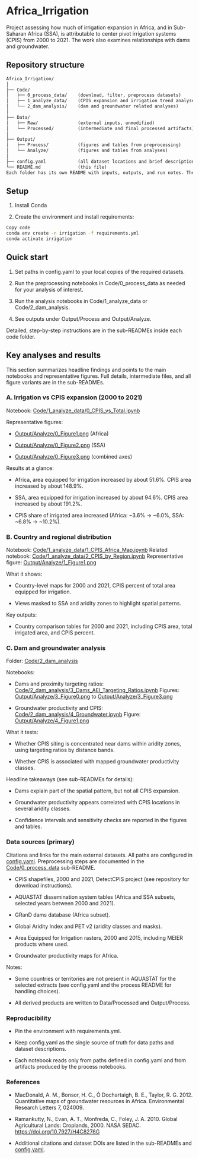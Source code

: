 # Africa_Irrigation

Project assessing how much of irrigation expansion in Africa, and in Sub-Saharan Africa (SSA), is attributable to center pivot irrigation systems (CPIS) from 2000 to 2021. The work also examines relationships with dams and groundwater.

## Repository structure

```txt
Africa_Irrigation/
│
├── Code/
│   ├── 0_process_data/    (download, filter, preprocess datasets)
│   ├── 1_analyze_data/    (CPIS expansion and irrigation trend analyses)
│   └── 2_dam_analysis/    (dam and groundwater related analyses)
│
├── Data/
│   ├── Raw/               (external inputs, unmodified)
│   └── Processed/         (intermediate and final processed artifacts)
│
├── Output/
│   ├── Process/           (figures and tables from preprocessing)
│   └── Analyze/           (figures and tables from analyses)
│
├── config.yaml            (all dataset locations and brief descriptions)
└── README.md              (this file)
Each folder has its own README with inputs, outputs, and run notes. The exact locations of datasets used in any notebook are specified in config.yaml.
```

## Setup
1. Install Conda

2. Create the environment and install requirements:

```bash
Copy code
conda env create -n irrigation -f requirements.yml
conda activate irrigation
```
## Quick start
1. Set paths in config.yaml to your local copies of the required datasets.

2. Run the preprocessing notebooks in Code/0_process_data as needed for your analysis of interest.

3. Run the analysis notebooks in Code/1_analyze_data or Code/2_dam_analysis.

4. See outputs under Output/Process and Output/Analyze.

Detailed, step-by-step instructions are in the sub-READMEs inside each code folder.

## Key analyses and results
This section summarizes headline findings and points to the main notebooks and representative figures. Full details, intermediate files, and all figure variants are in the sub-READMEs.

### A. Irrigation vs CPIS expansion (2000 to 2021)
Notebook: [Code/1_analyze_data/0_CPIS_vs_Total.ipynb](Code/1_analyze_data/0_CPIS_vs_Total.ipynb)

Representative figures:

- [Output/Analyze/0_Figure1.png](Output/Analyze/0_Figure1.png) (Africa)

- [Output/Analyze/0_Figure2.png](Output/Analyze/0_Figure2.png) (SSA)

- [Output/Analyze/0_Figure3.png](Output/Analyze/0_Figure3.png) (combined axes)

Results at a glance:

- Africa, area equipped for irrigation increased by about 51.6%. CPIS area increased by about 148.9%.

- SSA, area equipped for irrigation increased by about 94.6%. CPIS area increased by about 191.2%.

- CPIS share of irrigated area increased (Africa: ~3.6% → ~6.0%, SSA: ~6.8% → ~10.2%).

### B. Country and regional distribution
Notebook: [Code/1_analyze_data/1_CPIS_Africa_Map.ipynb](Code/1_analyze_data/1_CPIS_Africa_Map.ipynb)
Related notebook: [Code/1_analyze_data/2_CPIS_by_Region.ipynb](Code/1_analyze_data/2_CPIS_by_Region.ipynb)
Representative figure: [Output/Analyze/1_Figure1.png](Output/Analyze/1_Figure1.png)

What it shows:

- Country-level maps for 2000 and 2021, CPIS percent of total area equipped for irrigation.

- Views masked to SSA and aridity zones to highlight spatial patterns.

Key outputs:

- Country comparison tables for 2000 and 2021, including CPIS area, total irrigated area, and CPIS percent.

### C. Dam and groundwater analysis
Folder: [Code/2_dam_analysis](Code/2_dam_analysis)

Notebooks:

- Dams and proximity targeting ratios: [Code/2_dam_analysis/3_Dams_AEI_Targeting_Ratios.ipynb](Code/2_dam_analysis/3_Dams_AEI_Targeting_Ratios.ipynb)
Figures: [Output/Analyze/3_Figure0.png](Output/Analyze/3_Figure0.png) to [Output/Analyze/3_Figure3.png](Output/Analyze/3_Figure3.png)

- Groundwater productivity and CPIS: [Code/2_dam_analysis/4_Groundwater.ipynb](Code/2_dam_analysis/4_Groundwater.ipynb)
Figure: [Output/Analyze/4_Figure1.png](Output/Analyze/4_Figure1.png)

What it tests:

- Whether CPIS siting is concentrated near dams within aridity zones, using targeting ratios by distance bands.

- Whether CPIS is associated with mapped groundwater productivity classes.

Headline takeaways (see sub-READMEs for details):

- Dams explain part of the spatial pattern, but not all CPIS expansion.

- Groundwater productivity appears correlated with CPIS locations in several aridity classes.

- Confidence intervals and sensitivity checks are reported in the figures and tables.

### Data sources (primary)
Citations and links for the main external datasets. All paths are configured in [config.yaml](config.yaml). Preprocessing steps are documented in the [Code/0_process_data](Code/0_process_data) sub-README.

- CPIS shapefiles, 2000 and 2021, DetectCPIS project (see repository for download instructions).

- AQUASTAT dissemination system tables (Africa and SSA subsets, selected years between 2000 and 2021).

- GRanD dams database (Africa subset).

- Global Aridity Index and PET v2 (aridity classes and masks).

- Area Equipped for Irrigation rasters, 2000 and 2015, including MEIER products where used.

- Groundwater productivity maps for Africa.

Notes:

- Some countries or territories are not present in AQUASTAT for the selected extracts (see config.yaml and the process README for handling choices).

- All derived products are written to Data/Processed and Output/Process.

### Reproducibility
- Pin the environment with requirements.yml.

- Keep config.yaml as the single source of truth for data paths and dataset descriptions.

- Each notebook reads only from paths defined in config.yaml and from artifacts produced by the process notebooks.

### References
- MacDonald, A. M., Bonsor, H. C., Ó Dochartaigh, B. E., Taylor, R. G. 2012. Quantitative maps of groundwater resources in Africa. Environmental Research Letters 7, 024009.

- Ramankutty, N., Evan, A. T., Monfreda, C., Foley, J. A. 2010. Global Agricultural Lands: Croplands, 2000. NASA SEDAC. https://doi.org/10.7927/H4C8276G

- Additional citations and dataset DOIs are listed in the sub-READMEs and [config.yaml](config.yaml).